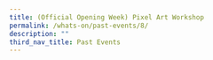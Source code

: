 ```yaml
---
title: (Official Opening Week) Pixel Art Workshop
permalink: /whats-on/past-events/8/
description: ""
third_nav_title: Past Events
---
```


